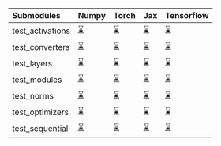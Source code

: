 | Submodules       | Numpy                                                                                                                           | Torch                                                                                                                           | Jax                                                                                                                             | Tensorflow                                                                                                                      |
|:-----------------|:--------------------------------------------------------------------------------------------------------------------------------|:--------------------------------------------------------------------------------------------------------------------------------|:--------------------------------------------------------------------------------------------------------------------------------|:--------------------------------------------------------------------------------------------------------------------------------|
| test_activations | <a href="https://github.com/unifyai/ivy/runs/8037185018?check_suite_focus=true" rel="noopener noreferrer" target="_blank">⌛</a> | <a href="https://github.com/unifyai/ivy/runs/8037186027?check_suite_focus=true" rel="noopener noreferrer" target="_blank">⌛</a> | <a href="https://github.com/unifyai/ivy/runs/8037187184?check_suite_focus=true" rel="noopener noreferrer" target="_blank">⌛</a> | <a href="https://github.com/unifyai/ivy/runs/8037188244?check_suite_focus=true" rel="noopener noreferrer" target="_blank">⌛</a> |
| test_converters  | <a href="https://github.com/unifyai/ivy/runs/8037185161?check_suite_focus=true" rel="noopener noreferrer" target="_blank">⌛</a> | <a href="https://github.com/unifyai/ivy/runs/8037186183?check_suite_focus=true" rel="noopener noreferrer" target="_blank">⌛</a> | <a href="https://github.com/unifyai/ivy/runs/8037187351?check_suite_focus=true" rel="noopener noreferrer" target="_blank">⌛</a> | <a href="https://github.com/unifyai/ivy/runs/8037188364?check_suite_focus=true" rel="noopener noreferrer" target="_blank">⌛</a> |
| test_layers      | <a href="https://github.com/unifyai/ivy/runs/8037185331?check_suite_focus=true" rel="noopener noreferrer" target="_blank">⌛</a> | <a href="https://github.com/unifyai/ivy/runs/8037186348?check_suite_focus=true" rel="noopener noreferrer" target="_blank">⌛</a> | <a href="https://github.com/unifyai/ivy/runs/8037187521?check_suite_focus=true" rel="noopener noreferrer" target="_blank">⌛</a> | <a href="https://github.com/unifyai/ivy/runs/8037188471?check_suite_focus=true" rel="noopener noreferrer" target="_blank">⌛</a> |
| test_modules     | <a href="https://github.com/unifyai/ivy/runs/8037185446?check_suite_focus=true" rel="noopener noreferrer" target="_blank">⌛</a> | <a href="https://github.com/unifyai/ivy/runs/8037186480?check_suite_focus=true" rel="noopener noreferrer" target="_blank">⌛</a> | <a href="https://github.com/unifyai/ivy/runs/8037187684?check_suite_focus=true" rel="noopener noreferrer" target="_blank">⌛</a> | <a href="https://github.com/unifyai/ivy/runs/8037188579?check_suite_focus=true" rel="noopener noreferrer" target="_blank">⌛</a> |
| test_norms       | <a href="https://github.com/unifyai/ivy/runs/8037185588?check_suite_focus=true" rel="noopener noreferrer" target="_blank">⌛</a> | <a href="https://github.com/unifyai/ivy/runs/8037186636?check_suite_focus=true" rel="noopener noreferrer" target="_blank">⌛</a> | <a href="https://github.com/unifyai/ivy/runs/8037187844?check_suite_focus=true" rel="noopener noreferrer" target="_blank">⌛</a> | <a href="https://github.com/unifyai/ivy/runs/8037188698?check_suite_focus=true" rel="noopener noreferrer" target="_blank">⌛</a> |
| test_optimizers  | <a href="https://github.com/unifyai/ivy/runs/8037185766?check_suite_focus=true" rel="noopener noreferrer" target="_blank">⌛</a> | <a href="https://github.com/unifyai/ivy/runs/8037186834?check_suite_focus=true" rel="noopener noreferrer" target="_blank">⌛</a> | <a href="https://github.com/unifyai/ivy/runs/8037187972?check_suite_focus=true" rel="noopener noreferrer" target="_blank">⌛</a> | <a href="https://github.com/unifyai/ivy/runs/8037188825?check_suite_focus=true" rel="noopener noreferrer" target="_blank">⌛</a> |
| test_sequential  | <a href="https://github.com/unifyai/ivy/runs/8037185894?check_suite_focus=true" rel="noopener noreferrer" target="_blank">⌛</a> | <a href="https://github.com/unifyai/ivy/runs/8037187024?check_suite_focus=true" rel="noopener noreferrer" target="_blank">⌛</a> | <a href="https://github.com/unifyai/ivy/runs/8037188107?check_suite_focus=true" rel="noopener noreferrer" target="_blank">⌛</a> | <a href="https://github.com/unifyai/ivy/runs/8037188934?check_suite_focus=true" rel="noopener noreferrer" target="_blank">⌛</a> |